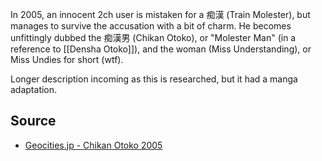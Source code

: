 In 2005, an innocent 2ch user is mistaken for a 痴漢 (Train Molester), but manages to survive the accusation with a bit of charm. He becomes unfittingly dubbed the 痴漢男 (Chikan Otoko), or "Molester Man" (in a reference to [[Densha Otoko]]), and the woman (Miss Understanding), or Miss Undies for short (wtf).

Longer description incoming as this is researched, but it had a manga adaptation.

## Source

* [Geocities.jp - Chikan Otoko 2005](http://www.geocities.jp/chikan_otoko_2005/)